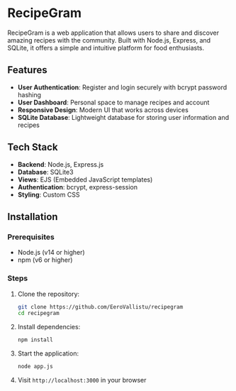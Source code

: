 # RecipeGram

RecipeGram is a web application that allows users to share and discover amazing recipes with the community. Built with Node.js, Express, and SQLite, it offers a simple and intuitive platform for food enthusiasts.

## Features

- **User Authentication**: Register and login securely with bcrypt password hashing
- **User Dashboard**: Personal space to manage recipes and account
- **Responsive Design**: Modern UI that works across devices
- **SQLite Database**: Lightweight database for storing user information and recipes

## Tech Stack

- **Backend**: Node.js, Express.js
- **Database**: SQLite3
- **Views**: EJS (Embedded JavaScript templates)
- **Authentication**: bcrypt, express-session
- **Styling**: Custom CSS

## Installation

### Prerequisites

- Node.js (v14 or higher)
- npm (v6 or higher)

### Steps

1. Clone the repository:
   ```bash
   git clone https://github.com/EeroVallistu/recipegram
   cd recipegram
   ```

2. Install dependencies:
   ```bash
   npm install
   ```

3. Start the application:
   ```bash
   node app.js
   ```

4. Visit `http://localhost:3000` in your browser

